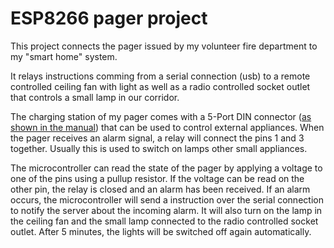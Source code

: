 # ESP8266 pager project
This project connects the pager issued by my volunteer fire department to my "smart home" system.

It relays instructions comming from a serial connection (usb) to a remote controlled ceiling fan with light as well as a radio controlled socket outlet that controls a small lamp in our corridor.

The charging station of my pager comes with a 5-Port DIN connector ([as shown in the manual](https://www.funkhandel.com/mediafiles/Sonstiges/Bedienungsanleitung/bda-lgra.pdf)) that can be used to control external appliances.
When the pager receives an alarm signal, a relay will connect the pins 1 and 3 together. Usually this is used to switch on lamps other small appliances.

The microcontroller can read the state of the pager by applying a voltage to one of the pins using a pullup resistor. If the voltage can be read on the other pin, the relay is closed and an alarm has been received.
If an alarm occurs, the microcontroller will send a instruction over the serial connection to notify the server about the incoming alarm. It will also turn on the lamp in the ceiling fan and the small lamp connected to the radio controlled socket outlet. After 5 minutes, the lights will be switched off again automatically.
